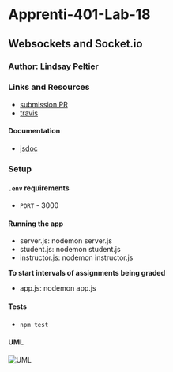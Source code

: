# Apprenti-401-Lab-18
## Websockets and Socket.io

### Author: Lindsay Peltier

### Links and Resources
* [submission PR]()
* [travis]()

#### Documentation
* [jsdoc]()

### Setup
#### `.env` requirements
* `PORT` - 3000

#### Running the app
* server.js: nodemon server.js
* student.js: nodemon student.js 
* instructor.js: nodemon instructor.js

**To start intervals of assignments being graded**
* app.js: nodemon app.js
  
#### Tests
* `npm test`

#### UML
![UML](./assets/)